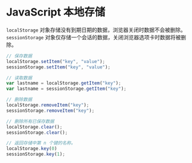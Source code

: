 # JavaScript 本地存储

`localStorage` 对象存储没有到期日期的数据，浏览器关闭时数据不会被删除。
`sessionStorage` 对象仅存储一个会话的数据，关闭浏览器选项卡时数据将被删除。

```js
// 保存数据
localStorage.setItem("key", "value");
sessionStorage.setItem("key", "value");

// 读取数据
var lastname = localStorage.getItem("key");
var lastname = sessionStorage.getItem("key");

// 删除数据
localStorage.removeItem("key");
sessionStorage.removeItem("key");

// 删除所有已保存数据
localStorage.clear();
sessionStorage.clear();

// 返回存储中第 n 个键的名称。
localStorage.key(0)
sessionStorage.key(1);
```
